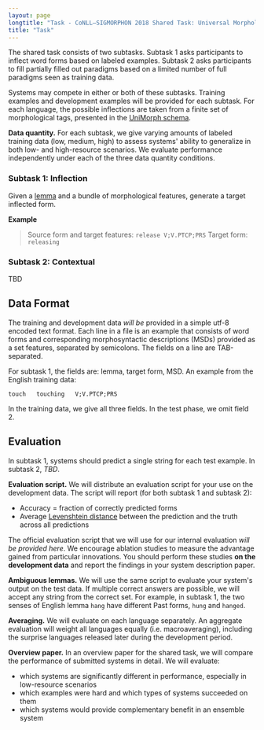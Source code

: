 ```yaml
---
layout: page
longtitle: "Task - CoNLL–SIGMORPHON 2018 Shared Task: Universal Morphological Reinflection"
title: "Task"
---
```


The shared task consists of two subtasks. Subtask 1 asks participants to inflect word forms based on labeled examples. Subtask 2 asks participants to fill partially filled out paradigms based on a limited number of full paradigms seen as training data.

Systems may compete in either or both of these subtasks. Training examples and development examples will be provided for each subtask. For each language, the possible inflections are taken from a finite set of morphological tags, presented in the [UniMorph schema](https://unimorph.github.io).

**Data quantity.** For each subtask, we give varying amounts of labeled training data (low, medium, high) to assess systems' ability to generalize in both low- and high-resource scenarios. We evaluate performance independently under each of the three data quantity conditions.

### Subtask 1: Inflection

Given a [lemma](https://en.wikipedia.org/wiki/Lemma_(morphology)) and a bundle of morphological features, generate a target inflected form.

**Example**

> Source form and target features: `release V;V.PTCP;PRS`
> Target form: `releasing`



### Subtask 2: Contextual

TBD

## Data Format

The training and development data *will be* provided in a simple utf-8 encoded text format. Each line in a file is an example that consists of word forms and corresponding morphosyntactic descriptions (MSDs) provided as a set features, separated by semicolons. The fields on a line are TAB-separated.

For subtask 1, the fields are: lemma, target form, MSD. An example from the English training data:

```
touch   touching   V;V.PTCP;PRS
```

In the training data, we give all three fields. In the test phase, we omit field 2.

## Evaluation

In subtask 1, systems should predict a single string for each test example. In subtask 2, *TBD*. 

**Evaluation script.** We will distribute an evaluation script for your use on the development data. The script will report (for both subtask 1 and subtask 2):

* Accuracy = fraction of correctly predicted forms
* Average [Levenshtein distance](https://en.wikipedia.org/wiki/Levenshtein_distance) between the prediction and the truth across all predictions

The official evaluation script that we will use for our internal evaluation *will be provided here*. We encourage ablation studies to measure the advantage gained from particular innovations. You should perform these studies **on the development data** and report the findings in your system description paper.

**Ambiguous lemmas.** We will use the same script to evaluate your system's output on the test data. If multiple correct answers are possible, we will accept any string from the correct set. For example, in subtask 1, the two senses of English lemma `hang` have different Past forms, `hung` and `hanged`. 

**Averaging.** We will evaluate on each language separately. An aggregate evaluation will weight all languages equally (i.e. macroaveraging), including the surprise languages released later during the development period.

**Overview paper.** In an overview paper for the shared task, we will compare the performance of submitted systems in detail. We will evaluate:

* which systems are significantly different in performance, especially in low-resource scenarios
* which examples were hard and which types of systems succeeded on them
* which systems would provide complementary benefit in an ensemble system
